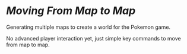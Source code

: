 # *Moving From Map to Map*
Generating multiple maps to create a world for the Pokemon game. 

No advanced player interaction yet, just simple key commands to move from map to map.
